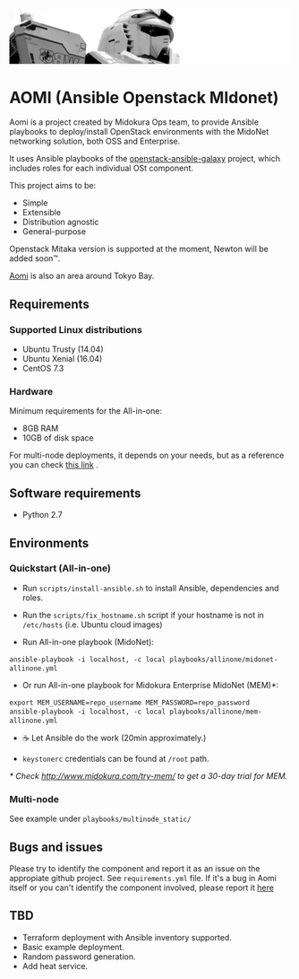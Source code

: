 ![AOMI](./doc/header.png)

# AOMI (Ansible Openstack MIdonet)

Aomi is a project created by Midokura Ops team, to provide Ansible playbooks to deploy/install OpenStack environments with the MidoNet networking solution, both OSS and Enterprise.

It uses Ansible playbooks of the [openstack-ansible-galaxy](https://github.com/openstack-ansible-galaxy) project, which includes roles for each individual OSt component.

This project aims to be:

* Simple
* Extensible
* Distribution agnostic
* General-purpose

Openstack Mitaka version is supported at the moment, Newton will be added soon™.

[Aomi](https://en.wikipedia.org/wiki/Aomi,_Tokyo) is also an area around Tokyo Bay.

## Requirements

### Supported Linux distributions

* Ubuntu Trusty (14.04)
* Ubuntu Xenial (16.04)
* CentOS 7.3

### Hardware

Minimum requirements for the All-in-one:

* 8GB RAM
* 10GB of disk space

For multi-node deployments, it depends on your needs, but as a reference you can check [this link](https://docs.openstack.org/developer/openstack-ansible/mitaka/install-guide/overview-requirements.html) .

## Software requirements

* Python 2.7

## Environments

### Quickstart (All-in-one)

* Run `scripts/install-ansible.sh` to install Ansible, dependencies and roles.

* Run the `scripts/fix_hostname.sh` script if your hostname is not in `/etc/hosts` (i.e. Ubuntu cloud images)

* Run All-in-one playbook (MidoNet):

```
ansible-playbook -i localhost, -c local playbooks/allinone/midonet-allinone.yml
```

* Or run All-in-one playbook for Midokura Enterprise MidoNet (MEM)\*:

```
export MEM_USERNAME=repo_username MEM_PASSWORD=repo_password
ansible-playbook -i localhost, -c local playbooks/allinone/mem-allinone.yml
````

* :coffee: Let Ansible do the work (20min approximately.)

* `keystonerc` credentials can be found at `/root` path.


*&ast; Check http://www.midokura.com/try-mem/ to get a 30-day trial for MEM.*


### Multi-node

See example under `playbooks/multinode_static/`

## Bugs and issues

Please try to identify the component and report it as an issue on the appropiate github project. See `requirements.yml` file.
If it's a bug in Aomi itself or you can't identify the component involved, please report it [here](https://github.com/midonet/aomi/issues/new)

## TBD

* Terraform deployment with Ansible inventory supported.
* Basic example deployment.
* Random password generation.
* Add heat service.

